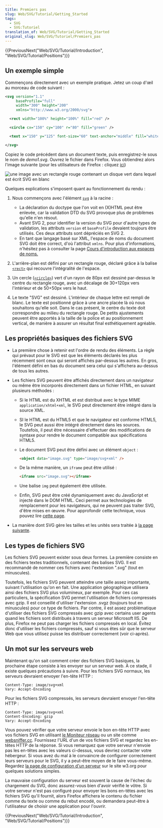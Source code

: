 ```yaml
---
title: Premiers pas
slug: Web/SVG/Tutorial/Getting_Started
tags:
  - SVG
  - SVG:Tutoriel
translation_of: Web/SVG/Tutorial/Getting_Started
original_slug: Web/SVG/Tutoriel/Premiers_pas
---
```

{{PreviousNext("Web/SVG/Tutorial/Introduction", "Web/SVG/Tutorial/Positions")}}

## Un exemple simple

Commençons directement avec un exemple pratique. Jetez un coup d'œil au morceau de code suivant :

```xml
<svg version="1.1"
     baseProfile="full"
     width="300" height="200"
     xmlns="http://www.w3.org/2000/svg">

  <rect width="100%" height="100%" fill="red" />

  <circle cx="150" cy="100" r="80" fill="green" />

  <text x="150" y="125" font-size="60" text-anchor="middle" fill="white">SVG</text>

</svg>
```

Copiez le code précédent dans un document texte, puis enregistrez-le sous le nom de _demo1.svg_. Ouvrez le fichier dans Firefox. Vous obtiendrez alors l'image suivante (pour les utilisateurs de Firefox : cliquez [ici](https://media.prod.mdn.mozit.cloud/attachments/2012/07/09/3075/89b1e0a26e8421e19f907e0522b188bd/svgdemo1.xml))

![une image avec un rectangle rouge contenant un disque vert dans lequel est écrit SVG en blanc](svgdemo1.png)

Quelques explications s'imposent quant au fonctionnement du rendu :

1.  Nous commençons avec l'élément [`svg`](/fr/docs/Web/SVG/Element/svg) à la racine :

    - La déclaration du doctype que l'on voit en (X)HTML peut être enlevée, car la validation DTD du SVG provoque plus de problèmes qu'elle n'en résout.
    - Avant SVG 2, pour identifier la version du SVG pour d'autre types de validation, les attributs `version` et `baseProfile` devaient toujours être utilisés. Ces deux attributs sont dépréciés en SVG 2.
    - En tant que langage basé sur XML, l'espace de noms du document SVG doit être correct, d'où l'attribut `xmlns`. Pour plus d'informations, n'hésitez pas à consulter la page [Cours d'introduction aux espaces de noms.](/fr/docs/Web/SVG/Namespaces_Crash_Course)

2.  L'arrière-plan est défini par un rectangle rouge, déclaré grâce à la balise [`<rect>`](/fr/docs/Web/SVG/Element/rect) qui recouvre l'intégralité de l'espace.
3.  Un cercle ([`<circle>`](/fr/docs/Web/SVG/Element/circle)) vert d'un rayon de 80px est dessiné par-dessus le centre du rectangle rouge, avec un décalage de 30+120px vers l'intérieur et de 50+50px vers le haut.
4.  Le texte "SVG" est dessiné. L'intérieur de chaque lettre est rempli de blanc. Le texte est positionné grâce à une ancre placée là où nous souhaitons qu'elle soit. Dans le cas présent, le centre du texte doit correspondre au milieu du rectangle rouge. De petits ajustements peuvent être apportés à la taille de la police et au positionnement vertical, de manière à assurer un résultat final esthétiquement agréable.

## Les propriétés basiques des fichiers SVG

- La première chose à retenir est l'ordre de rendu des éléments. La règle qui prévaut pour le SVG est que les éléments déclarés les plus récemment sont ceux qui seront affichés par-dessus les autres. En gros, l'élément défini en bas du document sera celui qui s'affichera au-dessus de tous les autres.
- Les fichiers SVG peuvent être affichés directement dans un navigateur ou même être incorporés directement dans un fichier HTML, en suivant plusieurs méthodes :

  - Si le HTML est du XHTML et est distribué avec le type MIME `application/xhtml+xml`, le SVG peut directement être intégré dans la source XML.
  - SI le HTML est du HTML5 et que le navigateur est conforme HTML5, le SVG peut aussi être intégré directement dans les sources. Toutefois, il peut être nécessaire d'effectuer des modifications de syntaxe pour rendre le document compatible aux spécifications HTML5.
  - Le document SVG peut être défini avec un élément `object` :

    ```html
    <object data="image.svg" type="image/svg+xml" />
    ```

  - De la même manière, un `iframe` peut être utilisé :

    ```html
    <iframe src="image.svg"></iframe>
    ```

  - Une balise `img` peut également être utilisée.
  - Enfin, SVG peut être créé dynamiquement avec du JavaScript et injecté dans le DOM HTML. Ceci permet aux technologies de remplacement pour les navigateurs, qui ne peuvent pas traiter SVG, d'être mises en œuvre. Pour approfondir cette technique, vous pouvez lire [cette page](/fr/docs/Web/SVG/Tutorial/SVG_In_HTML_Introduction).

- La manière dont SVG gère les tailles et les unités sera traitée à [la page suivante](/fr/docs/Web/SVG/Tutorial/Positions).

## Les types de fichiers SVG

Les fichiers SVG peuvent exister sous deux formes. La première consiste en des fichiers textes traditionnels, contenant des balises SVG. Il est recommandé de nommer ces fichiers avec l'extension ".svg" (tout en minuscules).

Toutefois, les fichiers SVG peuvent atteindre une taille assez importante, suivant l'utilisation qu'on en fait. Une application géographique utilisera ainsi des fichiers SVG plus volumineux, par exemple. Pour ces cas particuliers, la spécification SVG permet l'utilisation de fichiers compressés avec gzip. Il est conseillé d'utiliser l'extension .svgz (toujours tout en minuscules) pour ce type de fichiers. Par contre, il est assez problématique d'utiliser des fichiers SVG compressés avec gzip avec certains user agents quand les fichiers sont distribués à travers un serveur Microsoft IIS. De plus, Firefox ne peut pas charger les fichiers compressés en local. Évitez donc d'utiliser les fichiers compressés, sauf si vous êtes sûr que le serveur Web que vous utilisez puisse les distribuer correctement (voir ci-après).

## Un mot sur les serveurs web

Maintenant qu'on sait comment créer des fichiers SVG basiques, la prochaine étape consiste à les envoyer sur un serveur web. À ce stade, il existe quelques précautions à suivre. Pour les fichiers SVG normaux, les serveurs devraient envoyer l'en-tête HTTP :

    Content-Type: image/svg+xml
    Vary: Accept-Encoding

Pour les fichiers SVG compressés, les serveurs devraient envoyer l'en-tête HTTP :

    Content-Type: image/svg+xml
    Content-Encoding: gzip
    Vary: Accept-Encoding

Vous pouvez vérifier que votre serveur envoie le bon en-tête HTTP avec vos fichiers SVG en utilisant [le Moniteur réseau](/fr/docs/Tools/Network_Monitor) ou un site comme [websniffer.cc](https://websniffer.cc/). Fournissez l'URL d'un de vos fichiers SVG et regardez les en-têtes HTTP de la réponse. Si vous remarquez que votre serveur n'envoie pas les en-têtes avec les valeurs ci-dessus, vous devriez contacter votre hébergeur. Si vous avez du mal à le convaincre de configurer correctement leurs serveurs pour le SVG, il y a peut-être moyen de le faire vous-même. Regardez [la page de configuration d'un serveur](https://www.w3.org/services/svg-server/) sur le site w3.org pour quelques solutions simples.

La mauvaise configuration du serveur est souvent la cause de l'échec du chargement du SVG, donc assurez-vous bien d'avoir vérifié le vôtre. Si votre serveur n'est pas configuré pour envoyer les bons en-têtes avec les fichiers SVG qu'il fournit, alors Firefox affichera le contenu du fichier comme du texte ou comme du rebut encodé, ou demandera peut-être à l'utilisateur de choisir une application pour l'ouvrir.

{{PreviousNext("Web/SVG/Tutorial/Introduction", "Web/SVG/Tutorial/Positions")}}

